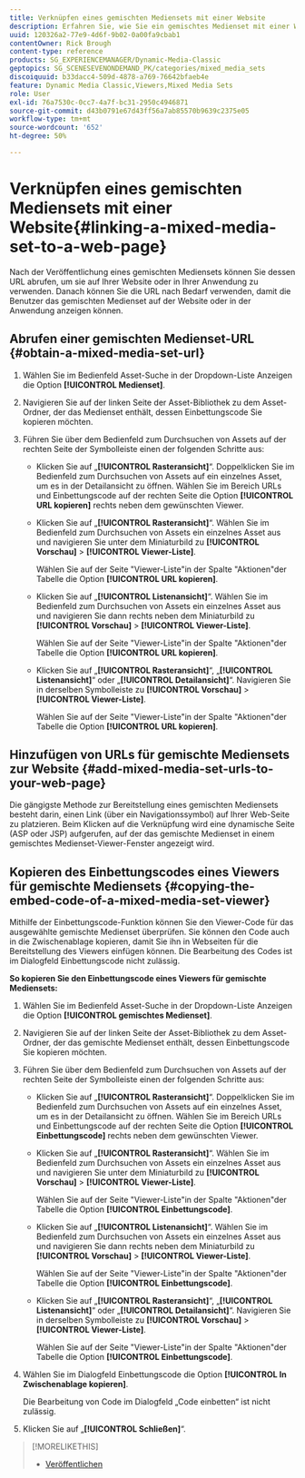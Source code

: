 ```yaml
---
title: Verknüpfen eines gemischten Mediensets mit einer Website
description: Erfahren Sie, wie Sie ein gemischtes Medienset mit einer Web-Seite in Adobe Dynamic Media Classic verknüpfen.
uuid: 120326a2-77e9-4d6f-9b02-0a00fa9cbab1
contentOwner: Rick Brough
content-type: reference
products: SG_EXPERIENCEMANAGER/Dynamic-Media-Classic
geptopics: SG_SCENESEVENONDEMAND_PK/categories/mixed_media_sets
discoiquuid: b33dacc4-509d-4878-a769-76642bfaeb4e
feature: Dynamic Media Classic,Viewers,Mixed Media Sets
role: User
exl-id: 76a7530c-0cc7-4a7f-bc31-2950c4946871
source-git-commit: d43b0791e67d43ff56a7ab85570b9639c2375e05
workflow-type: tm+mt
source-wordcount: '652'
ht-degree: 50%

---
```


# Verknüpfen eines gemischten Mediensets mit einer Website{#linking-a-mixed-media-set-to-a-web-page}

Nach der Veröffentlichung eines gemischten Mediensets können Sie dessen URL abrufen, um sie auf Ihrer Website oder in Ihrer Anwendung zu verwenden. Danach können Sie die URL nach Bedarf verwenden, damit die Benutzer das gemischten Medienset auf der Website oder in der Anwendung anzeigen können.

## Abrufen einer gemischten Medienset-URL {#obtain-a-mixed-media-set-url}

1. Wählen Sie im Bedienfeld Asset-Suche in der Dropdown-Liste Anzeigen die Option **[!UICONTROL Medienset]**.
1. Navigieren Sie auf der linken Seite der Asset-Bibliothek zu dem Asset-Ordner, der das Medienset enthält, dessen Einbettungscode Sie kopieren möchten.
1. Führen Sie über dem Bedienfeld zum Durchsuchen von Assets auf der rechten Seite der Symbolleiste einen der folgenden Schritte aus:

   * Klicken Sie auf „**[!UICONTROL Rasteransicht]**“. Doppelklicken Sie im Bedienfeld zum Durchsuchen von Assets auf ein einzelnes Asset, um es in der Detailansicht zu öffnen. Wählen Sie im Bereich URLs und Einbettungscode auf der rechten Seite die Option **[!UICONTROL URL kopieren]** rechts neben dem gewünschten Viewer.
   * Klicken Sie auf „**[!UICONTROL Rasteransicht]**“. Wählen Sie im Bedienfeld zum Durchsuchen von Assets ein einzelnes Asset aus und navigieren Sie unter dem Miniaturbild zu **[!UICONTROL Vorschau]** > **[!UICONTROL Viewer-Liste]**.

      Wählen Sie auf der Seite &quot;Viewer-Liste&quot;in der Spalte &quot;Aktionen&quot;der Tabelle die Option **[!UICONTROL URL kopieren]**.

   * Klicken Sie auf „**[!UICONTROL Listenansicht]**“. Wählen Sie im Bedienfeld zum Durchsuchen von Assets ein einzelnes Asset aus und navigieren Sie dann rechts neben dem Miniaturbild zu **[!UICONTROL Vorschau]** > **[!UICONTROL Viewer-Liste]**.

      Wählen Sie auf der Seite &quot;Viewer-Liste&quot;in der Spalte &quot;Aktionen&quot;der Tabelle die Option **[!UICONTROL URL kopieren]**.

   * Klicken Sie auf „**[!UICONTROL Rasteransicht]**“, „**[!UICONTROL Listenansicht]**“ oder „**[!UICONTROL Detailansicht]**“. Navigieren Sie in derselben Symbolleiste zu **[!UICONTROL Vorschau]** > **[!UICONTROL Viewer-Liste]**.

      Wählen Sie auf der Seite &quot;Viewer-Liste&quot;in der Spalte &quot;Aktionen&quot;der Tabelle die Option **[!UICONTROL URL kopieren]**.

## Hinzufügen von URLs für gemischte Mediensets zur Website {#add-mixed-media-set-urls-to-your-web-page}

Die gängigste Methode zur Bereitstellung eines gemischten Mediensets besteht darin, einen Link (über ein Navigationssymbol) auf Ihrer Web-Seite zu platzieren. Beim Klicken auf die Verknüpfung wird eine dynamische Seite (ASP oder JSP) aufgerufen, auf der das gemischte Medienset in einem gemischtes Medienset-Viewer-Fenster angezeigt wird.

## Kopieren des Einbettungscodes eines Viewers für gemischte Mediensets {#copying-the-embed-code-of-a-mixed-media-set-viewer}

Mithilfe der Einbettungscode-Funktion können Sie den Viewer-Code für das ausgewählte gemischte Medienset überprüfen. Sie können den Code auch in die Zwischenablage kopieren, damit Sie ihn in Webseiten für die Bereitstellung des Viewers einfügen können. Die Bearbeitung des Codes ist im Dialogfeld Einbettungscode nicht zulässig.

**So kopieren Sie den Einbettungscode eines Viewers für gemischte Mediensets:**

1. Wählen Sie im Bedienfeld Asset-Suche in der Dropdown-Liste Anzeigen die Option **[!UICONTROL gemischtes Medienset]**.
1. Navigieren Sie auf der linken Seite der Asset-Bibliothek zu dem Asset-Ordner, der das gemischte Medienset enthält, dessen Einbettungscode Sie kopieren möchten.
1. Führen Sie über dem Bedienfeld zum Durchsuchen von Assets auf der rechten Seite der Symbolleiste einen der folgenden Schritte aus:

   * Klicken Sie auf „**[!UICONTROL Rasteransicht]**“. Doppelklicken Sie im Bedienfeld zum Durchsuchen von Assets auf ein einzelnes Asset, um es in der Detailansicht zu öffnen. Wählen Sie im Bereich URLs und Einbettungscode auf der rechten Seite die Option **[!UICONTROL Einbettungscode]** rechts neben dem gewünschten Viewer.
   * Klicken Sie auf „**[!UICONTROL Rasteransicht]**“. Wählen Sie im Bedienfeld zum Durchsuchen von Assets ein einzelnes Asset aus und navigieren Sie unter dem Miniaturbild zu **[!UICONTROL Vorschau]** > **[!UICONTROL Viewer-Liste]**.

      Wählen Sie auf der Seite &quot;Viewer-Liste&quot;in der Spalte &quot;Aktionen&quot;der Tabelle die Option **[!UICONTROL Einbettungscode]**.

   * Klicken Sie auf „**[!UICONTROL Listenansicht]**“. Wählen Sie im Bedienfeld zum Durchsuchen von Assets ein einzelnes Asset aus und navigieren Sie dann rechts neben dem Miniaturbild zu **[!UICONTROL Vorschau]** > **[!UICONTROL Viewer-Liste]**.

      Wählen Sie auf der Seite &quot;Viewer-Liste&quot;in der Spalte &quot;Aktionen&quot;der Tabelle die Option **[!UICONTROL Einbettungscode]**.

   * Klicken Sie auf „**[!UICONTROL Rasteransicht]**“, „**[!UICONTROL Listenansicht]**“ oder „**[!UICONTROL Detailansicht]**“. Navigieren Sie in derselben Symbolleiste zu **[!UICONTROL Vorschau]** > **[!UICONTROL Viewer-Liste]**.

      Wählen Sie auf der Seite &quot;Viewer-Liste&quot;in der Spalte &quot;Aktionen&quot;der Tabelle die Option **[!UICONTROL Einbettungscode]**.

1. Wählen Sie im Dialogfeld Einbettungscode die Option **[!UICONTROL In Zwischenablage kopieren]**.

   Die Bearbeitung von Code im Dialogfeld „Code einbetten“ ist nicht zulässig.

1. Klicken Sie auf „**[!UICONTROL Schließen]**“.

>[!MORELIKETHIS]
>
>* [Veröffentlichen](publishing-files.md#publishing_files)

